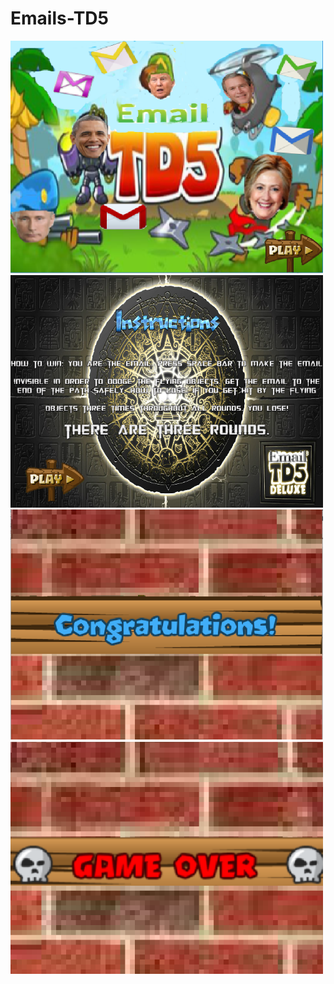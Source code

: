 # Emails-TD5
<img src="https://github.com/n0tJustin/Emails-TD5/blob/master/email%20td5/Snips%20for%20Algor/title.PNG" width=500>
<img src="https://github.com/n0tJustin/Emails-TD5/blob/master/email%20td5/Snips%20for%20Algor/intro.PNG" width=500>

<img src="https://github.com/n0tJustin/Emails-TD5/blob/master/email%20td5/Snips%20for%20Algor/Snip%238.PNG" width=500>
<img src="https://github.com/n0tJustin/Emails-TD5/blob/master/email%20td5/Snips%20for%20Algor/Snip%237.PNG" width=500>
